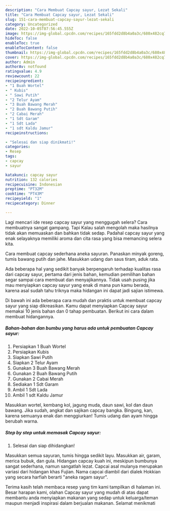 ```yaml
---
description: "Cara Membuat Capcay sayur, Lezat Sekali"
title: "Cara Membuat Capcay sayur, Lezat Sekali"
slug: 151-cara-membuat-capcay-sayur-lezat-sekali
category: Uncategorized
date: 2022-10-05T07:56:45.555Z
image: https://img-global.cpcdn.com/recipes/165fdd2d8b4a0a3c/680x482cq70/capcay-sayur-foto-resep-utama.jpg
hideToc: false
enableToc: true
enableTocContent: false
thumbnail: https://img-global.cpcdn.com/recipes/165fdd2d8b4a0a3c/680x482cq70/capcay-sayur-foto-resep-utama.jpg
cover: https://img-global.cpcdn.com/recipes/165fdd2d8b4a0a3c/680x482cq70/capcay-sayur-foto-resep-utama.jpg
author: Admin
authorAv: notfound
ratingvalue: 4.9
reviewcount: 22
recipeingredient:
- "1 Buah Wortel"
- " Kubis"
- " Sawi Putih"
- "2 Telur Ayam"
- "3 Buah Bawang Merah"
- "2 Buah Bawang Putih"
- "2 Cabai Merah"
- "1 Sdt Garam"
- "1 Sdt Lada"
- "1 sdt Kaldu Jamur"
recipeinstructions:

- "Selesai dan siap dinikmati!"
categories:
- Resep
tags:
- capcay
- sayur

katakunci: capcay sayur 
nutrition: 132 calories
recipecuisine: Indonesian
preptime: "PT32M"
cooktime: "PT43M"
recipeyield: "1"
recipecategory: Dinner

---
```



Lagi mencari ide resep capcay sayur yang menggugah selera? Cara membuatnya sangat gampang. Tapi Kalau salah mengolah maka hasilnya tidak akan memuaskan dan bahkan tidak sedap. Padahal capcay sayur yang enak selayaknya memiliki aroma dan cita rasa yang bisa memancing selera kita.


Cara membuat capcay sederhana aneka sayuran. Panaskan minyak goreng, tumis bawang putih dan jahe. Masukkan udang dan saus tiram, aduk rata.

Ada beberapa hal yang sedikit banyak berpengaruh terhadap kualitas rasa dari capcay sayur, pertama dari jenis bahan, kemudian pemilihan bahan segar sampai cara membuat dan menyajikannya. Tidak usah pusing jika mau menyiapkan capcay sayur yang enak di mana pun kamu berada, karena asal sudah tahu triknya maka hidangan ini dapat jadi sajian istimewa.


Di bawah ini ada beberapa cara mudah dan praktis untuk membuat capcay sayur yang siap dikreasikan. Kamu dapat menyiapkan Capcay sayur memakai 10 jenis bahan dan 0 tahap pembuatan. Berikut ini cara dalam membuat hidangannya.

<!--inarticleads1-->

##### Bahan-bahan dan bumbu yang harus ada untuk pembuatan Capcay sayur:

1. Persiapkan 1 Buah Wortel
1. Persiapkan  Kubis
1. Siapkan  Sawi Putih
1. Siapkan 2 Telur Ayam
1. Gunakan 3 Buah Bawang Merah
1. Gunakan 2 Buah Bawang Putih
1. Gunakan 2 Cabai Merah
1. Sediakan 1 Sdt Garam
1. Ambil 1 Sdt Lada
1. Ambil 1 sdt Kaldu Jamur


Masukkan wortel, kembang kol, jagung muda, daun sawi, kol dan daun bawang. Jika sudah, angkat dan sajikan capcay bangka. Bingung, kan, karena semuanya enak dan menggiurkan! Tumis udang dan ayam hingga berubah warna. 

<!--inarticleads2-->

##### Step by step untuk memasak Capcay sayur:


1. Selesai dan siap dihidangkan!

Masukkan semua sayuran, tumis hingga sedikit layu. Masukkan air, garam, merica bubuk, dan gula. Hidangan capcay kuah ini, meskipun bumbunya sangat sederhana, namun sangatlah lezat. Capcai asal mulanya merupakan variasi dari hidangan khas Fujian. Nama capcai diambil dari dialek Hokkian yang secara harfiah berarti &#34;aneka ragam sayur&#34;. 

Terima kasih telah membaca resep yang tim kami tampilkan di halaman ini. Besar harapan kami, olahan Capcay sayur yang mudah di atas dapat membantu anda menyiapkan makanan yang sedap untuk keluarga/teman maupun menjadi inspirasi dalam berjualan makanan. Selamat menikmati
